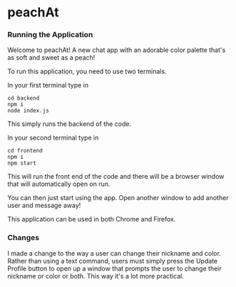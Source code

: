 # peachAt

### Running the Application

Welcome to peachAt! A new chat app with an adorable color palette that's as soft and sweet as a peach!

To run this application, you need to use two terminals.

In your first terminal type in

```
cd backend
npm i
node index.js
```

This simply runs the backend of the code.

In your second terminal type in

```
cd frontend
npm i
npm start
```

This will run the front end of the code and there will be a browser window that will automatically open on run.

You can then just start using the app. Open another window to add another user and message away!

This application can be used in both Chrome and Firefox.

### Changes

I made a change to the way a user can change their nickname and color. Rather than using a text command, users must simply press the Update Profile button to open up a window that prompts the user to change their nickname or color or both. This way it's a lot more practical.
